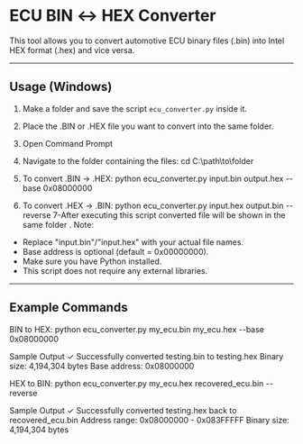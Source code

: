 ECU BIN ↔ HEX Converter
=======================

This tool allows you to convert automotive ECU binary files (.bin) into Intel HEX format (.hex) and vice versa.

-------------
Usage (Windows)
-------------
1. Make a folder and save the script `ecu_converter.py` inside it.
2. Place the .BIN or .HEX file you want to convert into the same folder.
3. Open Command Prompt
4. Navigate to the folder containing the files:
   cd C:\path\to\folder

5. To convert .BIN → .HEX:
   python ecu_converter.py input.bin output.hex --base 0x08000000

6. To convert .HEX → .BIN:
   python ecu_converter.py input.hex output.bin --reverse
7-After executing this script converted file will be shown in the same folder .
Note:
- Replace "input.bin"/"input.hex" with your actual file names.
- Base address is optional (default = 0x00000000).
- Make sure you have Python  installed.
- This script does not require any external libraries.

-------------

Example Commands
-------------

BIN to HEX:
python ecu_converter.py my_ecu.bin my_ecu.hex --base 0x08000000

Sample Output 
✓ Successfully converted testing.bin to testing.hex
  Binary size: 4,194,304 bytes
  Base address: 0x08000000

HEX to BIN:
python ecu_converter.py my_ecu.hex recovered_ecu.bin --reverse

Sample Output
✓ Successfully converted testing.hex back to recovered_ecu.bin
  Address range: 0x08000000 - 0x083FFFFF
  Binary size: 4,194,304 bytes

